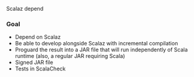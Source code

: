 Scalaz depend

### Goal

* Depend on Scalaz
* Be able to develop alongside Scalaz with incremental compilation
* Proguard the result into a JAR file that will run independently of Scala runtime (also, a regular JAR requiring Scala)
* Signed JAR file
* Tests in ScalaCheck
